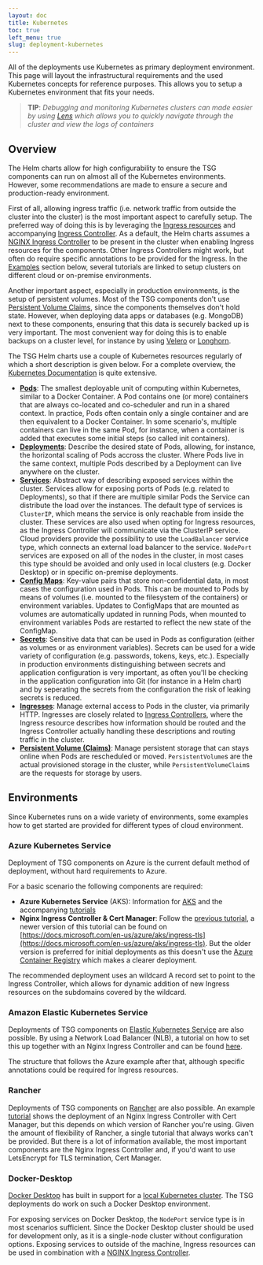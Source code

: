 ```yaml
---
layout: doc
title: Kubernetes
toc: true
left_menu: true
slug: deployment-kubernetes
---
```


All of the deployments use Kubernetes as primary deployment environment. This page will layout the infrastructural requirements and the used Kubernetes concepts for reference purposes. This allows you to setup a Kubernetes environment that fits your needs.

> **TIP**: _Debugging and monitoring Kubernetes clusters can made easier by using [Lens](https://k8slens.dev/) which allows you to quickly navigate through the cluster and view the logs of containers_

## Overview
The Helm charts allow for high configurability to ensure the TSG components can run on almost all of the Kubernetes environments. However, some recommendations are made to ensure a secure and production-ready environment.

First of all, allowing ingress traffic (i.e. network traffic from outside the cluster into the cluster) is the most important aspect to carefully setup. The preferred way of doing this is by leveraging the [Ingress resources](https://kubernetes.io/docs/concepts/services-networking/ingress/) and accompanying [Ingress Controller](https://kubernetes.io/docs/concepts/services-networking/ingress-controllers/). As a default, the Helm charts assumes a [NGINX Ingress Controller](https://kubernetes.github.io/ingress-nginx/) to be present in the cluster when enabling Ingress resources for the components. Other Ingress Controllers might work, but often do require specific annotations to be provided for the Ingress. In the [Examples](#examples) section below, several tutorials are linked to setup clusters on different cloud or on-premise environments.

Another important aspect, especially in production environments, is the setup of persistent volumes. Most of the TSG components don't use [Persistent Volume Claims](https://kubernetes.io/docs/concepts/storage/persistent-volumes/), since the components themselves don't hold state. However, when deploying data apps or databases (e.g. MongoDB) next to these components, ensuring that this data is securely backed up is very important. The most convenient way for doing this is to enable backups on a cluster level, for instance by using [Velero](https://velero.io/) or [Longhorn](https://longhorn.io).


The TSG Helm charts use a couple of Kubernetes resources regularly of which a short description is given below. For a complete overview, the [Kubernetes Documentation](https://kubernetes.io/docs/concepts/) is quite extensive.

* [**Pods**](https://kubernetes.io/docs/concepts/workloads/pods/): The smallest deployable unit of computing within Kubernetes, similar to a Docker Container. A Pod contains one (or more) containers that are always co-located and co-scheduler and run in a shared context. In practice, Pods often contain only a single container and are then equivalent to a Docker Container. In some scenario's, multiple containers can live in the same Pod, for instance, when a container is added that executes some initial steps (so called init containers).
* [**Deployments**](https://kubernetes.io/docs/concepts/workloads/controllers/deployment/): Describe the desired state of Pods, allowing, for instance, the horizontal scaling of Pods accross the cluster. Where Pods live in the same context, multiple Pods described by a Deployment can live anywhere on the cluster.
* [**Services**](https://kubernetes.io/docs/concepts/services-networking/service/): Abstract way of describing exposed services within the cluster. Services allow for exposing ports of Pods (e.g. related to Deployments), so that if there are multiple similar Pods the Service can distribute the load over the instances. The default type of services is `ClusterIP`, which means the service is only reachable from inside the cluster. These services are also used when opting for Ingress resources, as the Ingress Controller will communicate via the ClusterIP service. Cloud providers provide the possibility to use the `LoadBalancer` service type, which connects an external load balancer to the service. `NodePort` services are exposed on all of the nodes in the cluster, in most cases this type should be avoided and only used in local clusters (e.g. Docker Desktop) or in specific on-premise deployments.
* [**Config Maps**](https://kubernetes.io/docs/concepts/configuration/configmap/): Key-value pairs that store non-confidential data, in most cases the configuration used in Pods. This can be mounted to Pods by means of volumes (i.e. mounted to the filesystem of the containers) or environment variables. Updates to ConfigMaps that are mounted as volumes are automatically updated in running Pods, when mounted to environment variables Pods are restarted to reflect the new state of the ConfigMap.
* [**Secrets**](https://kubernetes.io/docs/concepts/configuration/secret/): Sensitive data that can be used in Pods as configuration (either as volumes or as environment variables). Secrets can be used for a wide variety of configuration (e.g. passwords, tokens, keys, etc.). Especially in production environments distinguishing between secrets and application configuration is very important, as often you'll be checking in the application configuration into Git (for instance in a Helm chart) and by seperating the secrets from the configuration the risk of leaking secrets is reduced.  
* [**Ingresses**](https://kubernetes.io/docs/concepts/services-networking/ingress/): Manage external access to Pods in the cluster, via primarily HTTP. Ingresses are closely related to [Ingress Controllers](https://kubernetes.io/docs/concepts/services-networking/ingress-controllers/), where the Ingress resource describes how information should be routed and the Ingress Controller actually handling these descriptions and routing traffic in the cluster.
* [**Persistent Volume (Claims)**](https://kubernetes.io/docs/concepts/storage/persistent-volumes/): Manage persistent storage that can stays online when Pods are rescheduled or moved. `PersistentVolume`s are the actual provisioned storage in the cluster, while `PersistentVolumeClaim`s are the requests for storage by users.

## Environments

Since Kubernetes runs on a wide variety of environments, some examples how to get started are provided for different types of cloud environment.

### Azure Kubernetes Service

Deployment of TSG components on Azure is the current default method of deployment, without hard requirements to Azure.

For a basic scenario the following components are required:
* **Azure Kubernetes Service** (AKS): Information for [AKS](https://azure.microsoft.com/en-us/services/kubernetes-service) and the accompanying [tutorials](https://docs.microsoft.com/en-us/azure/aks/kubernetes-walkthrough-portal)
* **Nginx Ingress Controller & Cert Manager**: Follow the [previous tutorial](https://github.com/MicrosoftDocs/azure-docs/blob/e64a0bb378c0279ed29361f196772e3af5be856c/articles/aks/ingress-tls.md), a newer version of this tutorial can be found on [https://docs.microsoft.com/en-us/azure/aks/ingress-tls](https://docs.microsoft.com/en-us/azure/aks/ingress-tls). But the older version is preferred for initial deployments as this doesn't use the [Azure Container Registry](https://azure.microsoft.com/en-us/services/container-registry/) which makes a clearer deployment.

The recommended deployment uses an wildcard A record set to point to the Ingress Controller, which allows for dynamic addition of new Ingress resources on the subdomains covered by the wildcard.

### Amazon Elastic Kubernetes Service

Deployments of TSG components on [Elastic Kubernetes Service](https://aws.amazon.com/eks/) are also possible. By using a Network Load Balancer (NLB), a tutorial on how to set this up together with an Nginx Ingress Controller and  can be found [here](https://aws.amazon.com/blogs/containers/setting-up-end-to-end-tls-encryption-on-amazon-eks-with-the-new-aws-load-balancer-controller/).

The structure that follows the Azure example after that, although specific annotations could be required for Ingress resources.

### Rancher

Deployments of TSG components on [Rancher](https://rancher.com/) are also possible. An example [tutorial](https://blog.weareopensource.me/rancher-lets-encrypt-set-up-with-ingress-nginx-cert-manager/) shows the deployment of an Nginx Ingress Controller with Cert Manager, but this depends on which version of Rancher you're using. Given the amount of flexibility of Rancher, a single tutorial that always works can't be provided. But there is a lot of information available, the most important components are the Nginx Ingress Controller and, if you'd want to use LetsEncrypt for TLS termination, Cert Manager.

### Docker-Desktop

[Docker Desktop](https://www.docker.com/products/docker-desktop) has built in support for a [local Kubernetes cluster](https://docs.docker.com/desktop/kubernetes/). The TSG deployments do work on such a Docker Desktop environment.

For exposing services on Docker Desktop, the `NodePort` service type is in most scenarios sufficient. Since the Docker Desktop cluster should be used for development only, as it is a single-node cluster without configuration options. Exposing services to outside of the machine, Ingress resources can be used in combination with a [NGINX Ingress Controller](https://kubernetes.github.io/ingress-nginx/deploy/#docker-desktop).